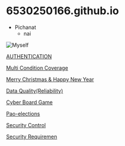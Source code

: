 # 6530250166.github.io
- Pichanat
  - nai

![Myself](image/145610.jpg)

[AUTHENTICATION](authentication)

[Multi Condition Coverage](multi-condition-coverage)

[Merry Christmas & Happy New Year](E-Card)

[Data Quality(Reliability)](reliability.md)

[Cyber Board Game](cyberboardgame.md)

[Pao-elections](pao-elections.md)

[Security Control](security-control.md)

[Security Requiremen](security-requirement.md)
